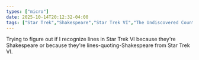 ```yaml
---
types: ["micro"]
date: 2025-10-14T20:12:32-04:00
tags: ["Star Trek","Shakespeare","Star Trek VI","The Undiscovered Country"]
---
```

Trying to figure out if I recognize lines in Star Trek VI because they're Shakespeare or because they're lines-quoting-Shakespeare from Star Trek VI.